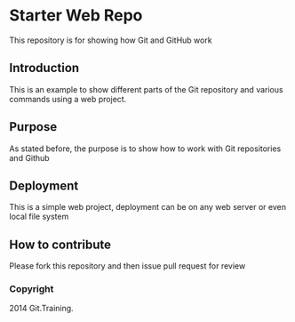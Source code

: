 # Starter Web Repo

This repository is for showing how Git and GitHub work

## Introduction

This is an example to show different parts of the Git repository and various commands using a web project.

## Purpose

As stated before, the purpose is to show how to work with Git repositories and Github

## Deployment

This is a simple web project, deployment can be on any web server or even local file system

## How to contribute

Please fork this repository and then issue pull request for review

### Copyright

2014 Git.Training.